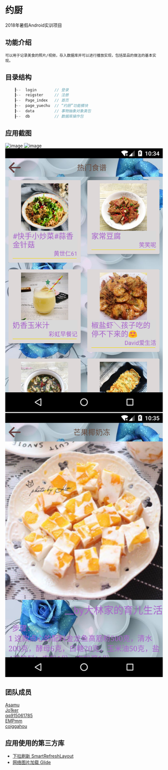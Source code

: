 # 约厨
2018年暑假Android实训项目

## 功能介绍
    可以用于记录美食的照片/视频，存入数据库并可以进行播放实现，包括菜品的做法的基本实现。

## 目录结构
```c
    ┠--  login        // 登录
    ┠--  reigster     // 注册
    ┠--  Page_index   // 首页
    ┠--  page_yuechu  // “约厨”功能模块
    ┠--  data         // 事物抽象对象类包
    ┠--  db           // 数据库操作包
```

## 应用截图
![image](https://github.com/AsamuQ/Project__YueChu/blob/master/appPicture/login.png?raw=true)
![image](https://github.com/AsamuQ/Project__YueChu/blob/master/appPicture/index.png)
![image](https://github.com/AsamuQ/Project__YueChu/blob/master/appPicture/ItemView.png)
![image](https://github.com/AsamuQ/Project__YueChu/blob/master/appPicture/Item_description.png)

## 团队成员
[Asamu](https://github.com/AsamuQ)    
[Jo1ker](https://github.com/Jo1ker)    
[qq915061785](https://github.com/qq915061785)    
[EMPmm](https://github.com/EMPmm)    
[coiggahou](https://github.com/coiggahou)    

## 应用使用的第三方库
* [下拉刷新 SmartRefreshLayout](https://github.com/scwang90/SmartRefreshLayout)
* [网络图片加载 Glide](https://github.com/bumptech/glide)

